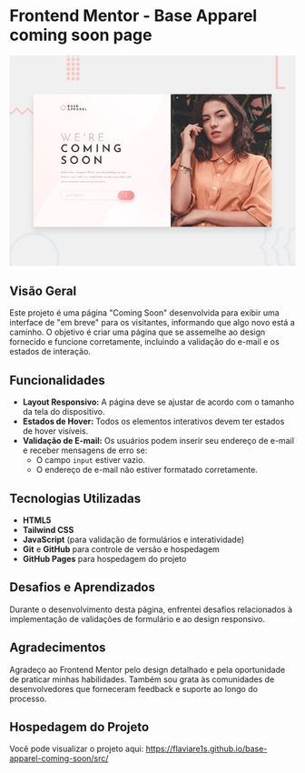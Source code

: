 # Frontend Mentor - Base Apparel coming soon page

![Design preview for the Base Apparel coming soon page coding challenge](./design/desktop-preview.jpg)


## Visão Geral

Este projeto é uma página "Coming Soon" desenvolvida para exibir uma interface de "em breve" para os visitantes, informando que algo novo está a caminho. O objetivo é criar uma página que se assemelhe ao design fornecido e funcione corretamente, incluindo a validação do e-mail e os estados de interação.

## Funcionalidades

- **Layout Responsivo:** A página deve se ajustar de acordo com o tamanho da tela do dispositivo.
- **Estados de Hover:** Todos os elementos interativos devem ter estados de hover visíveis.
- **Validação de E-mail:** Os usuários podem inserir seu endereço de e-mail e receber mensagens de erro se:
  - O campo `input` estiver vazio.
  - O endereço de e-mail não estiver formatado corretamente.

## Tecnologias Utilizadas

- **HTML5**
- **Tailwind CSS**
- **JavaScript** (para validação de formulários e interatividade)
- **Git** e **GitHub** para controle de versão e hospedagem
- **GitHub Pages** para hospedagem do projeto

## Desafios e Aprendizados

Durante o desenvolvimento desta página, enfrentei desafios relacionados à implementação de validações de formulário e ao design responsivo.
## Agradecimentos

Agradeço ao Frontend Mentor pelo design detalhado e pela oportunidade de praticar minhas habilidades. Também sou grata às comunidades de desenvolvedores que forneceram feedback e suporte ao longo do processo.

## Hospedagem do Projeto

Você pode visualizar o projeto aqui: https://flaviare1s.github.io/base-apparel-coming-soon/src/

